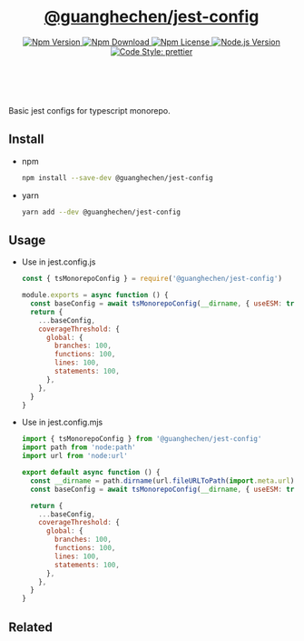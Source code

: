 <header>
  <h1 align="center">
    <a href="https://github.com/guanghechen/node-scaffolds/tree/@guanghechen/jest-config@6.0.3/packages/jest-config#readme">@guanghechen/jest-config</a>
  </h1>
  <div align="center">
    <a href="https://www.npmjs.com/package/@guanghechen/jest-config">
      <img
        alt="Npm Version"
        src="https://img.shields.io/npm/v/@guanghechen/jest-config.svg"
      />
    </a>
    <a href="https://www.npmjs.com/package/@guanghechen/jest-config">
      <img
        alt="Npm Download"
        src="https://img.shields.io/npm/dm/@guanghechen/jest-config.svg"
      />
    </a>
    <a href="https://www.npmjs.com/package/@guanghechen/jest-config">
      <img
        alt="Npm License"
        src="https://img.shields.io/npm/l/@guanghechen/jest-config.svg"
      />
    </a>
    <a href="https://github.com/nodejs/node">
      <img
        alt="Node.js Version"
        src="https://img.shields.io/node/v/@guanghechen/jest-config"
      />
    </a>
    <a href="https://github.com/prettier/prettier">
      <img
        alt="Code Style: prettier"
        src="https://img.shields.io/badge/code_style-prettier-ff69b4.svg?style=flat-square"
      />
    </a>
  </div>
</header>
<br/>


Basic jest configs for typescript monorepo.

## Install

* npm

  ```bash
  npm install --save-dev @guanghechen/jest-config
  ```

* yarn

  ```bash
  yarn add --dev @guanghechen/jest-config
  ```

## Usage

* Use in jest.config.js

  ```javascript
  const { tsMonorepoConfig } = require('@guanghechen/jest-config')

  module.exports = async function () {
    const baseConfig = await tsMonorepoConfig(__dirname, { useESM: true })
    return {
      ...baseConfig,
      coverageThreshold: {
        global: {
          branches: 100,
          functions: 100,
          lines: 100,
          statements: 100,
        },
      },
    }
  }
  ```

* Use in jest.config.mjs

  ```javascript
  import { tsMonorepoConfig } from '@guanghechen/jest-config'
  import path from 'node:path'
  import url from 'node:url'

  export default async function () {
    const __dirname = path.dirname(url.fileURLToPath(import.meta.url))
    const baseConfig = await tsMonorepoConfig(__dirname, { useESM: true })

    return {
      ...baseConfig,
      coverageThreshold: {
        global: {
          branches: 100,
          functions: 100,
          lines: 100,
          statements: 100,
        },
      },
    }
  }
  ```

## Related


[homepage]: https://github.com/guanghechen/node-scaffolds/tree/@guanghechen/jest-config@6.0.3/packages/jest-config#readme
